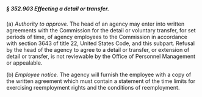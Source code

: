 ##### § 352.903 Effecting a detail or transfer. #####

(a) *Authority to approve.* The head of an agency may enter into written agreements with the Commission for the detail or voluntary transfer, for set periods of time, of agency employees to the Commission in accordance with section 3643 of title 22, United States Code, and this subpart. Refusal by the head of the agency to agree to a detail or transfer, or extension of detail or transfer, is not reviewable by the Office of Personnel Management or appealable.

(b) *Employee notice.* The agency will furnish the employee with a copy of the written agreement which must contain a statement of the time limits for exercising reemployment rights and the conditions of reemployment.
